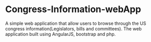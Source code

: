 # Congress-Information-webApp
A simple web application that allow users to browse through the US congress information(Legislators, bills and committees). The web application built using AngularJS, bootstrap and php.
